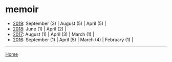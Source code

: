 # memoir

  * [2019](./memoir-2019.md): 
      September (3) | 
      August (5) | 
      April (5) | 
  * [2018](./memoir-2018.md): 
      June (1) | 
      April (2) | 
  * [2017](./memoir-2017.md): 
      August (1) | 
      April (3) | 
      March (1) | 
  * [2016](./memoir-2016.md): 
      September (1) | 
      April (5) | 
      March (4) | 
      February (1) | 

----

[Home](../)
